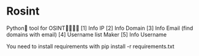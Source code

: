 # Rosint
Python🐍 tool for OSINT🕵‍♂️🕵‍♀️
   [1] Info IP
    [2] Info Domain
   [3] Info Email (find domains with email)
   [4] Username list Maker
  [5] Info Username

You need to install requirements with pip install -r requirements.txt
